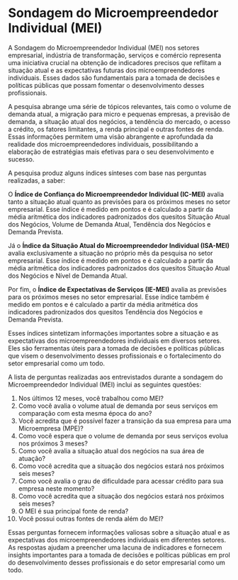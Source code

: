 # Sondagem do Microempreendedor Individual (MEI)

A Sondagem do Microempreendedor Individual (MEI) nos setores empresarial, indústria de transformação, serviços e comércio representa uma iniciativa crucial na obtenção de indicadores precisos que reflitam a situação atual e as expectativas futuras dos microempreendedores individuais. Esses dados são fundamentais para a tomada de decisões e políticas públicas que possam fomentar o desenvolvimento desses profissionais.

A pesquisa abrange uma série de tópicos relevantes, tais como o volume de demanda atual, a migração para micro e pequenas empresas, a previsão de demanda, a situação atual dos negócios, a tendência do mercado, o acesso a crédito, os fatores limitantes, a renda principal e outras fontes de renda. Essas informações permitem uma visão abrangente e aprofundada da realidade dos microempreendedores individuais, possibilitando a elaboração de estratégias mais efetivas para o seu desenvolvimento e sucesso.

A pesquisa produz alguns índices sínteses com base nas perguntas realizadas, a saber:

O **Índice de Confiança do Microempreendedor Individual (IC-MEI)** avalia tanto a situação atual quanto as previsões para os próximos meses no setor empresarial. Esse índice é medido em pontos e é calculado a partir da média aritmética dos indicadores padronizados dos quesitos Situação Atual dos Negócios, Volume de Demanda Atual, Tendência dos Negócios e Demanda Prevista.

Já o **Índice da Situação Atual do Microempreendedor Individual (ISA-MEI)** avalia exclusivamente a situação no próprio mês da pesquisa no setor empresarial. Esse índice é medido em pontos e é calculado a partir da média aritmética dos indicadores padronizados dos quesitos Situação Atual dos Negócios e Nível de Demanda Atual.

Por fim, o **Índice de Expectativas de Serviços (IE-MEI)** avalia as previsões para os próximos meses no setor empresarial. Esse índice também é medido em pontos e é calculado a partir da média aritmética dos indicadores padronizados dos quesitos Tendência dos Negócios e Demanda Prevista.

Esses índices sintetizam informações importantes sobre a situação e as expectativas dos microempreendedores individuais em diversos setores. Eles são ferramentas úteis para a tomada de decisões e políticas públicas que visem o desenvolvimento desses profissionais e o fortalecimento do setor empresarial como um todo.

A lista de perguntas realizadas aos entrevistados durante a sondagem do Microempreendedor Individual (MEI) inclui as seguintes questões:

1. Nos últimos 12 meses, você trabalhou como MEI?
1. Como você avalia o volume atual de demanda por seus serviços em comparação com esta mesma época do ano?
2. Você acredita que é possível fazer a transição da sua empresa para uma Microempresa (MPE)?
3. Como você espera que o volume de demanda por seus serviços evolua nos próximos 3 meses?
4. Como você avalia a situação atual dos negócios na sua área de atuação?
5. Como você acredita que a situação dos negócios estará nos próximos seis meses?
6. Como você avalia o grau de dificuldade para acessar crédito para sua empresa neste momento?
7. Como você acredita que a situação dos negócios estará nos próximos seis meses?
8. O MEI é sua principal fonte de renda?
9. Você possui outras fontes de renda além do MEI?

Essas perguntas fornecem informações valiosas sobre a situação atual e as expectativas dos microempreendedores individuais em diferentes setores. As respostas ajudam a preencher uma lacuna de indicadores e fornecem insights importantes para a tomada de decisões e políticas públicas em prol do desenvolvimento desses profissionais e do setor empresarial como um todo.
